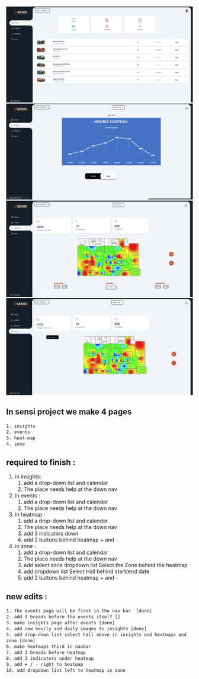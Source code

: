 ![alt text](https://github.com/devmohamedsamir/sensi-pages/blob/main/1.png?raw=true)
![alt text](https://github.com/devmohamedsamir/sensi-pages/blob/main/2.png?raw=true)
![alt text](https://github.com/devmohamedsamir/sensi-pages/blob/main/3.png?raw=true)
![alt text](https://github.com/devmohamedsamir/sensi-pages/blob/main/4.png?raw=true)
## In sensi project we make 4 pages 
    1. insights 
    2. events 
    3. heat-map
    4. zone


## required to finish :
1. in insights:
    1. add a drop-down list and calendar
    2. The place needs help at the down nav
3. in events :
    1. add a drop-down list and calendar
    2. The place needs help at the down nav
5. in heatmap :
    1. add a drop-down list and calendar
    2. The place needs help at the down nav
    3. add 3 indicators down
    4. add 2 buttons behind heatmap + and - 
6. in zone :
    1. add a drop-down list and calendar
    2. The place needs help at the down nav
    3. add select zone dropdown list Select the Zone behind the heatmap 
    4. add dropdown list Select Hall behind start/end date
    5. add 2 buttons behind heatmap + and - 


## new edits :
    1. The events page will be first in the nav bar  [done]
    2. add 3 breads before the events itself []
    3. make insights page after events [done]
    4. add new hourly and daily images to insights [done]
    5. add drop-down list select hall above in insights and heatmaps and zone [done]
    6. make heatmaps third in navbar 
    7. add 3 breads before heatmap
    8. add 3 indicators under heatmap
    9. add + / - right to heatmap
    10. add dropdown list left to heatmap in zone
